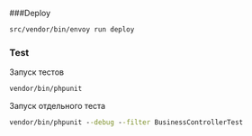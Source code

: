 ###Deploy
```cmd
src/vendor/bin/envoy run deploy
```

### Test
Запуск тестов
```cmd
vendor/bin/phpunit 
```
Запуск отдельного теста
```cmd
vendor/bin/phpunit --debug --filter BusinessControllerTest 
```